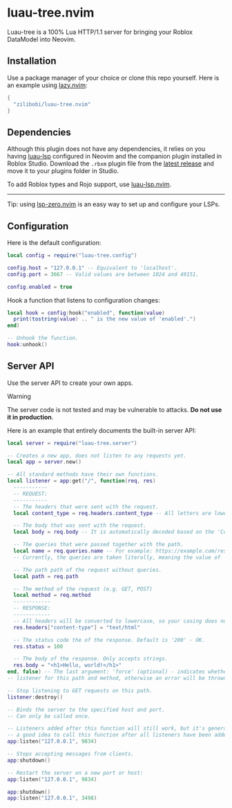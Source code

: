 # luau-tree.nvim
Luau-tree is a 100% Lua HTTP/1.1 server for bringing your Roblox DataModel into Neovim.

## Installation
Use a package manager of your choice or clone this repo yourself.
Here is an example using [lazy.nvim](https://github.com/folke/lazy.nvim):

```lua
{
  "zilibobi/luau-tree.nvim"
}
```

## Dependencies
Although this plugin does not have any dependencies, it relies on you having [luau-lsp](https://github.com/JohnnyMorganz/luau-lsp) configured in Neovim
and the companion plugin installed in Roblox Studio. Download the `.rbxm` plugin file from the [latest release](https://github.com/JohnnyMorganz/luau-lsp/releases/latest)
and move it to your plugins folder in Studio.

To add Roblox types and Rojo support, use [luau-lsp.nvim](https://github.com/lopi-py/luau-lsp.nvim).

---
Tip: using [lsp-zero.nvim](https://github.com/VonHeikemen/lsp-zero.nvim) is an easy way to set up and configure your LSPs.

## Configuration
Here is the default configuration:

```lua
local config = require("luau-tree.config")

config.host = "127.0.0.1" -- Equivalent to 'localhost'.
config.port = 3667 -- Valid values are between 1024 and 49151.

config.enabled = true
```

Hook a function that listens to configuration changes:

```lua
local hook = config:hook("enabled", function(value)
  print(tostring(value) .. " is the new value of 'enabled'.")
end)

-- Unhook the function.
hook:unhook()
```

## Server API
Use the server API to create your own apps.

> [!WARNING]
> The server code is not tested and may be vulnerable to attacks.
> **Do not use it in production**.

Here is an example that entirely documents the built-in server API:
```lua
local server = require("luau-tree.server")

-- Creates a new app, does not listen to any requests yet.
local app = server.new()

-- All standard methods have their own functions.
local listener = app:get("/", function(req, res)
  -----------
  -- REQUEST:
  -----------
  -- The headers that were sent with the request.
  local content_type = req.headers.content_type -- All letters are lowercase and the '-' symbol is replaced with '_'.

  -- The body that was sent with the request.
  local body = req.body -- It is automatically decoded based on the 'Content-Type' header. Currently only JSON is supported. Text is the fallback type.

  -- The queries that were passed together with the path.
  local name = req.queries.name -- For example: https://example.com/resource?name=my+resource&value=foo
  -- Currently, the queries are taken literally, meaning the value of 'name' will not be 'my resource' but 'my+resource'.

  -- The path path of the request without queries.
  local path = req.path

  -- The method of the request (e.g. GET, POST)
  local method = req.method
  ------------
  -- RESPONSE:
  ------------
  -- All headers will be converted to lowercase, so your casing does not matter. Do not make duplicate headers, though.
  res.headers["content-type"] = "text/html"

  -- The status code the of the response. Default is '200' - OK.
  res.status = 100

  -- The body of the response. Only accepts strings.
  res.body = "<h1>Hello, world!</h1>"
end, false) -- The last argument: 'force' (optional) - indicates whether to overwrite an already existing
-- listener for this path and method, otherwise an error will be thrown.

-- Stop listening to GET requests on this path.
listener:destroy()

-- Binds the server to the specified host and port.
-- Can only be called once.

-- Listeners added after this function will still work, but it's generally
-- a good idea to call this function after all listeners have been added.
app:listen("127.0.0.1", 9834)

-- Stops accepting messages from clients.
app:shutdown()

-- Restart the server on a new port or host:
app:listen("127.0.0.1", 9834)

app:shutdown()
app:listen("127.0.0.1", 3498)
```
